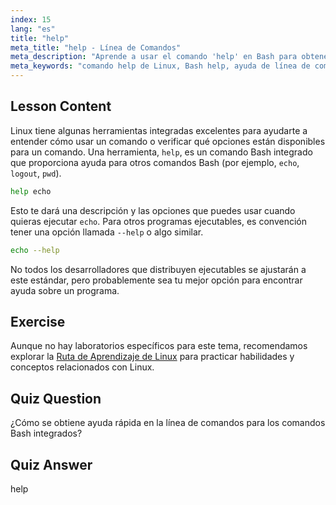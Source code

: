 ```yaml
---
index: 15
lang: "es"
title: "help"
meta_title: "help - Línea de Comandos"
meta_description: "Aprende a usar el comando 'help' en Bash para obtener asistencia rápida en la línea de comandos. Entiende los comandos integrados y encuentra opciones para programas de Linux."
meta_keywords: "comando help de Linux, Bash help, ayuda de línea de comandos, comandos de Linux, Linux para principiantes, tutorial de Linux, tutorial de Bash"
---
```


## Lesson Content

Linux tiene algunas herramientas integradas excelentes para ayudarte a entender cómo usar un comando o verificar qué opciones están disponibles para un comando. Una herramienta, `help`, es un comando Bash integrado que proporciona ayuda para otros comandos Bash (por ejemplo, `echo`, `logout`, `pwd`).

```bash
help echo
```

Esto te dará una descripción y las opciones que puedes usar cuando quieras ejecutar `echo`. Para otros programas ejecutables, es convención tener una opción llamada `--help` o algo similar.

```bash
echo --help
```

No todos los desarrolladores que distribuyen ejecutables se ajustarán a este estándar, pero probablemente sea tu mejor opción para encontrar ayuda sobre un programa.

## Exercise

Aunque no hay laboratorios específicos para este tema, recomendamos explorar la [Ruta de Aprendizaje de Linux](https://labex.io/es/learn/linux) para practicar habilidades y conceptos relacionados con Linux.

## Quiz Question

¿Cómo se obtiene ayuda rápida en la línea de comandos para los comandos Bash integrados?

## Quiz Answer

help
